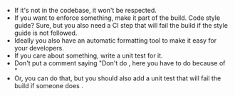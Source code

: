 - If it's not in the codebase, it won't be respected.
- If you want to enforce something, make it part of the build. Code style guide? Sure, but you also need a CI step that will fail the build if the style guide is not followed.
- Ideally you also have an automatic formatting tool to make it easy for your developers.
- If you care about something, write a unit test for it.
- Don't put a comment saying "Don't do <intuitive thing>, here you have to do <weird thing> because of <valid reason>"
- Or, you can do that, but you should also add a unit test that will fail the build if someone does <intuitive thing>.
